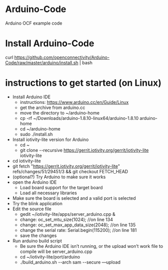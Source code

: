 # Arduino-Code
Arduino OCF example code

# Install Arduino-Code
curl https://github.com/openconnectivity/Arduino-Code/raw/master/arduino/install.sh | bash

# instructions to get started (on Linux)
- Install Arduino IDE
  - instructions: https://www.arduino.cc/en/Guide/Linux
  - get the archive from arduino.cc
  - move the directory to ~/arduino-home
  - cp -rf ~/Downloads/arduino-1.8.10-linux64/arduino-1.8.10 arduino-home
  - cd ~/arduino-home
  - sudo ./install.sh
- Install iotivity-lite version for Arduino
  - cd ~
  - git clone --recursive https://gerrit.iotivity.org/gerrit/iotivity-lite iotivity-lite
 - cd iotivity-lite
 - git fetch "https://gerrit.iotivity.org/gerrit/iotivity-lite" refs/changes/51/29451/3 && git checkout FETCH_HEAD
 - (optional?) Try Arduino to make sure it works
- open the Arduino IDE
  - Load board support for the target board
  - Load all necessary libraries
- Make sure the board is selected and a valid port is selected
- Try the blink application
- Edit the source file
  - gedit ~/iotivity-lite/apps/server_arduino.cpp &
  - change: oc_set_mtu_size(1024); //on line 134
  - change: oc_set_max_app_data_size(2048); //on line 135
  - change the serial rate: Serial.begin(115200); //on line 181
  - save the changes
- Run arduino build script
  - Be sure the Arduino IDE isn’t running, or the upload won’t work
    file to compile will be server_arduino.cpp
  - cd ~/iotivity-lite/port/arduino
  - ./build_arduino.sh --arch sam --secure —upload
